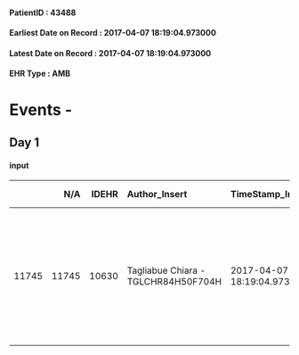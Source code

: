 
#### PatientID : 43488
#### Earliest Date on Record : 2017-04-07 18:19:04.973000
#### Latest Date on Record : 2017-04-07 18:19:04.973000
#### EHR Type : AMB

# Events - 

## Day 1

#### input
|       |    N/A |   IDEHR | Author_Insert                       | TimeStamp_Insert           | EHRType   |   PatientID |   IDDigitalSignDocument | persone_vicine   |   Unnamed: 0_x.1 |   IDANAMNESI_SOCIALE | Patient   | FamigliaAltro   | Paziente_T   | FamigliaAltro_T   |   Non_Rilevabile_x.1 | Note_Non_Rilevabile_x.1   | opt_Problemi   | Note_I                                                                                                                       | chk_contr_sintomi   | chk_competenza                                 | opt_paziente_a   | opt_famiglia_a   | opt_adeguatezza   | ds_note_ad                                                                                          | opt_paziente_solo   | ds_note_con                                                                                                  | opt_presente_assente   | Presenza_minori   | Caregiver_principale   | opt_capacita     | ds_familiari_coinv                                                                              | opt_necessario   | opt_presente   | opt_risorse_ec   | opt_paziente_psi   | opt_Ins_vol   | opt_esenzione   | opt_inv_civile   |   invalidita_perc |   ds_codice_es | Needs     | Domestic partnership   | Fragility   | opt_disponibilita_f   | opt_indennita_acc   | opt_legge   | opt_famiglia_psi   | opt_disponibilit_paz   |
|------:|-------:|--------:|:------------------------------------|:---------------------------|:----------|------------:|------------------------:|:-----------------|-----------------:|---------------------:|:----------|:----------------|:-------------|:------------------|---------------------:|:--------------------------|:---------------|:-----------------------------------------------------------------------------------------------------------------------------|:--------------------|:-----------------------------------------------|:-----------------|:-----------------|:------------------|:----------------------------------------------------------------------------------------------------|:--------------------|:-------------------------------------------------------------------------------------------------------------|:-----------------------|:------------------|:-----------------------|:-----------------|:------------------------------------------------------------------------------------------------|:-----------------|:---------------|:-----------------|:-------------------|:--------------|:----------------|:-----------------|------------------:|---------------:|:----------|:-----------------------|:------------|:----------------------|:--------------------|:------------|:-------------------|:-----------------------|
| 11745 |  11745 |   10630 | Tagliabue Chiara - TGLCHR84H50F704H | 2017-04-07 18:19:04.973000 | AMB       |       43488 |                  710808 | N/A              |             5773 |                 3680 | Si#1      | Si#1            | Parziale#2   | Si#1              |                    0 | NR                        | No#0           | La paziente conosce la gravit√† del suo quadro clinico anche se fatica ad accettarlo. Figlia consapevole della terminalit√†. | controllo sintomi#0 | competenza/capacit√† assistenziale caregiver#0 | Indefinite#2     | Congruenti#1     | Da valutare#2     | Da verificare la capacit√† assistenziale dell'attuale badante in relazione all'aggravamento clinico | No#0                | Paziente vedova (marito deceduto per tumore, assistito da Vidas). Vive con una badante presente nelle 24 ore | Presente#1             | No#0              | caregiver              | Incrementabile#1 | La figlia Paola Nota di 46 aa vive e lavora a Igea Marina, √® presente saltuariamente a Milano. | Si#1             | Si#1           | Adeguate#1       | No#0               | No#0          | Si#1            | Si#1             |               100 |             48 | Clinici#0 | Badante#1              | nessuna#0   | Si#1                  | No#0                | No#0        | No#0               | Si#1                   |


